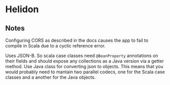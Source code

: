 # Helidon

## Notes

Configuring CORS as described in the docs causes the app to fail to compile in Scala due to a cyclic reference error.

Uses JSON-B. So scala case classes need `@BeanProperty` annotations on their fields and should expose any collections as a Java version via a getter method. Use Java class for converting json to objects. This means that you would probably need to mantain two parallel codecs, one for the Scala case classes and a another for the Java objects.